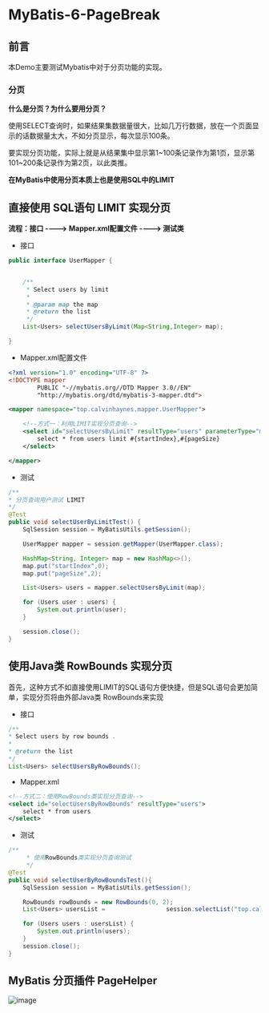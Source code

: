 # MyBatis-6-PageBreak

## 前言

本Demo主要测试Mybatis中对于分页功能的实现。

### 分页

**什么是分页？为什么要用分页？**

使用SELECT查询时，如果结果集数据量很大，比如几万行数据，放在一个页面显示的话数据量太大，不如分页显示，每次显示100条。

要实现分页功能，实际上就是从结果集中显示第1~100条记录作为第1页，显示第101~200条记录作为第2页，以此类推。

**在MyBatis中使用分页本质上也是使用SQL中的LIMIT**

## 直接使用 SQL语句 LIMIT 实现分页

**流程：接口  ---->  Mapper.xml配置文件 ---->  测试类**

- 接口

```java
public interface UserMapper {


    /**
     * Select users by limit
     *
     * @param map the map
     * @return the list
     */
    List<Users> selectUsersByLimit(Map<String,Integer> map);

}
```

- Mapper.xml配置文件

```xml
<?xml version="1.0" encoding="UTF-8" ?>
<!DOCTYPE mapper
        PUBLIC "-//mybatis.org//DTD Mapper 3.0//EN"
        "http://mybatis.org/dtd/mybatis-3-mapper.dtd">

<mapper namespace="top.calvinhaynes.mapper.UserMapper">

    <!--方式一：利用LIMIT实现分页查询-->
    <select id="selectUsersByLimit" resultType="users" parameterType="map">
        select * from users limit #{startIndex},#{pageSize}
    </select>

</mapper>
```

- 测试

```java
/**
* 分页查询用户测试 LIMIT
*/
@Test
public void selectUserByLimitTest() {
    SqlSession session = MyBatisUtils.getSession();

    UserMapper mapper = session.getMapper(UserMapper.class);

    HashMap<String, Integer> map = new HashMap<>();
    map.put("startIndex",0);
    map.put("pageSize",2);

    List<Users> users = mapper.selectUsersByLimit(map);

    for (Users user : users) {
        System.out.println(user);
    }

    session.close();
}
```

## 使用Java类 RowBounds 实现分页

首先，这种方式不如直接使用LIMIT的SQL语句方便快捷，但是SQL语句会更加简单，实现分页将由外部Java类 RowBounds来实现

- 接口

```java
/**
* Select users by row bounds .
*
* @return the list
*/
List<Users> selectUsersByRowBounds();
```

- Mapper.xml

```xml
<!--方式二：使用RowBounds类实现分页查询-->
<select id="selectUsersByRowBounds" resultType="users">
    select * from users
</select>
```

- 测试

```java
/**
     * 使用RowBounds类实现分页查询测试
     */
@Test
public void selectUserByRowBoundsTest(){
    SqlSession session = MyBatisUtils.getSession();

    RowBounds rowBounds = new RowBounds(0, 2);
    List<Users> usersList = 		  		session.selectList("top.calvinhaynes.mapper.UserMapper.selectUsersByRowBounds", null, rowBounds);

    for (Users users : usersList) {
        System.out.println(users);
    }
    session.close();
}
```

## MyBatis 分页插件 PageHelper

![image](https://cdn.jsdelivr.net/gh/CalvinHaynes/ImageHub@main/BlogImage/image.6an4xxb6dzk0.png)

